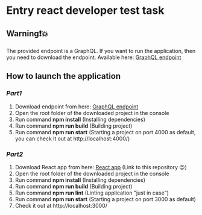# Entry react developer test task
## Warning❗💥
The provided endpoint is a GraphQL. If you want to run the application, then you need to download the endpoint. Available here: [GraphQL endpoint](https://github.com/scandiweb/junior-react-endpoint)
## How to launch the application
### *Part1*
1. Download endpoint from here: [GraphQL endpoint](https://github.com/scandiweb/junior-react-endpoint)
2. Open the root folder of the downloaded project in the console
3. Run command **npm install** (Installing dependencies)
4. Run command **npm run build** (Building project)
5. Run command **npm run start** (Starting a project on port 4000 as default, you can check it out at http://localhost:4000/)
### *Part2*
1. Download React app from here: [React app](https://github.com/pooooz/entry-react-developer-test-Dmitry-Panin) (Link to this repository 😉)
2. Open the root folder of the downloaded project in the console
3. Run command **npm install** (Installing dependencies)
4. Run command **npm run build** (Building project)
5. Run command **npm run lint** (Linting application "just in case")
6. Run command **npm run start** (Starting a project on port 3000 as default)
7. Check it out at http://localhost:3000/
